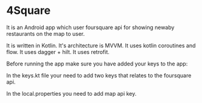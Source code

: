 # 4Square


It is an Android app which user foursquare api for showing newaby restaurants on the map to user.


It is written in Kotlin.
It's architecture is MVVM.
It uses kotlin coroutines and flow.
It uses dagger + hilt.
It uses retrofit.




Before running the app make sure you have added your keys to the app:

In the keys.kt file your need to add two keys that relates to the foursquare api.

In the local.properties you need to add map api key.
